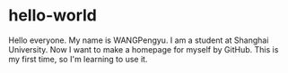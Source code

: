 # hello-world

Hello everyone. My name is WANGPengyu. I am a student at Shanghai University. Now I want to make a homepage for myself by GitHub. This is my first time, so I'm learning to use it.
